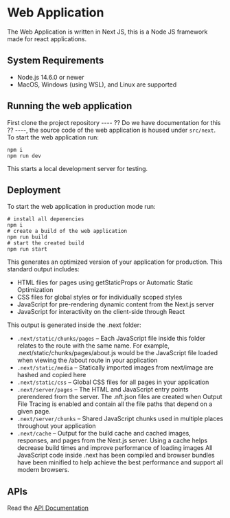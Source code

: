 # Web Application
The Web Application is written in Next JS, this is a Node JS framework made for react applications.

## System Requirements
- Node.js 14.6.0 or newer
- MacOS, Windows (using WSL), and Linux are supported

## Running the web application
First clone the project repository ---- ?? Do we have documentation for this ?? ----, the source code of the web application is housed under `src/next`.
To start the web application run:
```shell
npm i
npm run dev
```
This starts a local development server for testing.


## Deployment
To start the web application in production mode run:
```shell
# install all depenencies
npm i
# create a build of the web application
npm run build
# start the created build
npm run start
```
This generates an optimized version of your application for production. This standard output includes:

- HTML files for pages using getStaticProps or Automatic Static Optimization
- CSS files for global styles or for individually scoped styles
- JavaScript for pre-rendering dynamic content from the Next.js server
- JavaScript for interactivity on the client-side through React

This output is generated inside the .next folder:

- `.next/static/chunks/pages` – Each JavaScript file inside this folder relates to the route with the same name. For example, .next/static/chunks/pages/about.js would be the JavaScript file loaded when viewing the /about route in your application
- `.next/static/media` – Statically imported images from next/image are hashed and copied here
- `.next/static/css` – Global CSS files for all pages in your application
- `.next/server/pages` – The HTML and JavaScript entry points prerendered from the server. The .nft.json files are created when Output File Tracing is enabled and contain all the file paths that depend on a given page.
- `.next/server/chunks` – Shared JavaScript chunks used in multiple places throughout your application
- `.next/cache` – Output for the build cache and cached images, responses, and pages from the Next.js server. Using a cache helps decrease build times and improve performance of loading images
All JavaScript code inside .next has been compiled and browser bundles have been minified to help achieve the best performance and support all modern browsers.



## APIs
Read the [API Documentation](api-documentation)